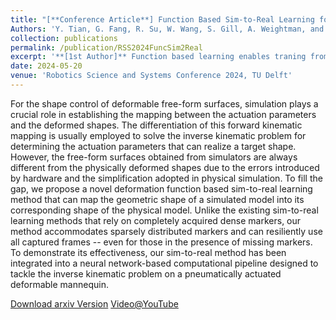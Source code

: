 ```yaml
---
title: "[**Conference Article**] Function Based Sim-to-Real Learning for Shape Control of Deformable Free-form Surfaces"
Authors: 'Y. Tian, G. Fang, R. Su, W. Wang, S. Gill, A. Weightman, and C.C.L. Wang'
collection: publications
permalink: /publication/RSS2024FuncSim2Real
excerpt: '**[1st Author]** Function based learning enables traning from sparse and incomplete dataset'
date: 2024-05-20
venue: 'Robotics Science and Systems Conference 2024, TU Delft'
---
```

For the shape control of deformable free-form surfaces, simulation plays a crucial role in establishing the mapping between the actuation parameters and the deformed shapes. 
The differentiation of this forward kinematic mapping is usually employed to solve the inverse kinematic problem for determining the actuation parameters that can realize a target shape. 
However, the free-form surfaces obtained from simulators are always different from the physically deformed shapes due to the errors introduced by hardware and the simplification adopted in physical simulation. 
To fill the gap, we propose a novel deformation function based sim-to-real learning method that can map the geometric shape of a simulated model into its corresponding shape of the physical model. 
Unlike the existing sim-to-real learning methods that rely on completely acquired dense markers, our method accommodates sparsely distributed markers and can resiliently use all captured frames -- even for those in the presence of missing markers. 
To demonstrate its effectiveness, our sim-to-real method has been integrated into a neural network-based computational pipeline designed to tackle the inverse kinematic problem on a pneumatically actuated deformable mannequin.

[Download arxiv Version](https://arxiv.org/abs/2405.08935)
[Video@YouTube](https://www.youtube.com/watch?v=iBmc2u_2-rI&t=2s)